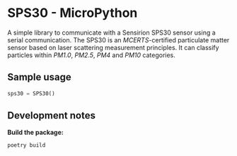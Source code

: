 # SPS30 - MicroPython

A simple library to communicate with a Sensirion SPS30 sensor using a serial communication. 
The SPS30 is an *MCERTS*-certified particulate matter sensor based on laser scattering measurement principles. 
It can classify particles within *PM1.0*, *PM2.5*, *PM4* and *PM10* categories.

## Sample usage

```python
sps30 = SPS30()
```

## Development notes

**Build the package:**
```bash 
poetry build
```
